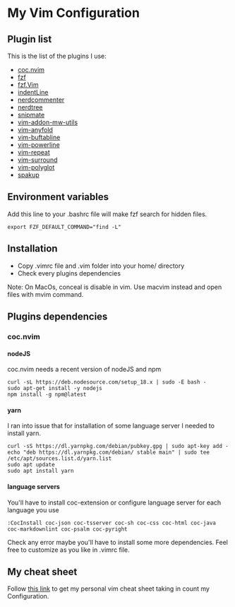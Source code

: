 # My Vim Configuration

## Plugin list

This is the list of the plugins I use:

- [coc.nvim](https://github.com/neoclide/coc.nvim)
- [fzf](https://github.com/junegunn/fzf)
- [fzf.Vim](https://github.com/junegunn/fzf.vim)
- [indentLine](https://github.com/Yggdroot/indentLine)
- [nerdcommenter](https://github.com/preservim/nerdcommenter)
- [nerdtree](https://github.com/preservim/nerdtree)
- [snipmate](https://github.com/garbas/vim-snipmate)
- [vim-addon-mw-utils](https://github.com/MarcWeber/vim-addon-mw-utils)
- [vim-anyfold](https://github.com/pseewald/vim-anyfold)
- [vim-buftabline](https://github.com/ap/vim-buftabline)
- [vim-powerline](https://github.com/Lokaltog/vim-powerline)
- [vim-repeat](https://github.com/tpope/vim-repeat)
- [vim-surround](https://github.com/tpope/vim-surround)
- [vim-polyglot](https://github.com/sheerun/vim-polyglot)
- [spakup](https://github.com/rstacruz/sparkup)

## Environment variables

Add this line to your .bashrc file will make fzf search for hidden files.

```console
export FZF_DEFAULT_COMMAND="find -L"
```

## Installation

- Copy .vimrc file and .vim folder into your home/ directory
- Check every plugins dependencies

Note: On MacOs, conceal is disable in vim. Use macvim instead and open files with mvim command.

## Plugins dependencies

### coc.nvim

#### nodeJS

coc.nvim needs a recent version of nodeJS and npm

```console
curl -sL https://deb.nodesource.com/setup_18.x | sudo -E bash -
sudo apt-get install -y nodejs
npm install -g npm@latest
```

#### yarn

I ran into issue that for installation of some language server I needed to
install yarn.

```console
curl -sS https://dl.yarnpkg.com/debian/pubkey.gpg | sudo apt-key add -
echo "deb https://dl.yarnpkg.com/debian/ stable main" | sudo tee /etc/apt/sources.list.d/yarn.list
sudo apt update
sudo apt install yarn
```

#### language servers

You'll have to install coc-extension or configure language server for each
language you use

```console
:CocInstall coc-json coc-tsserver coc-sh coc-css coc-html coc-java coc-markdownlint coc-psalm coc-pyright
```

Check any error maybe you'll have to install some more dependencies. Feel free
to customize as you like in .vimrc file.

## My cheat sheet

Follow [this
link](https://www.canva.com/design/DAFREPtgktk/o03Y-HRZqEwxBryaNzfqNQ/view?utm_content=DAFREPtgktk&utm_campaign=designshare&utm_medium=link&utm_source=publishsharelink) to get my personal vim cheat sheet taking in count my
Configuration.
